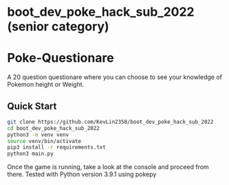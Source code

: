 # boot_dev_poke_hack_sub_2022 (senior category)

# Poke-Questionare

A 20 question questionare where you can choose to see your knowledge of Pokemon height or Weight.

## Quick Start

```bash
git clone https://github.com/KevLin2358/boot_dev_poke_hack_sub_2022
cd boot_dev_poke_hack_sub_2022
python3 -m venv venv
source venv/bin/activate
pip3 install -r requirements.txt
python3 main.py
```

Once the game is running, take a look at the console and proceed from there.
Tested with Python version 3.9.1 using pokepy

